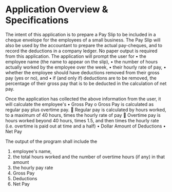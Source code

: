 <h1>Application Overview & Specifications</h1>

The intent of this application is to prepare a Pay Slip to be included in a cheque envelope for the employees of a small business. The Pay Slip will also be used by the accountant to prepare the actual pay-cheques, and to record the deductions in a company ledger. No paper output is required from this application.
The application will prompt the user for
• the employee name (the name to appear on the slip),
• the number of hours actually worked by the employee over the week,
• their hourly rate of pay,
• whether the employee should have deductions removed from their gross pay (yes or no), and
• if (and only if) deductions are to be removed, the percentage of their gross pay that is to be deducted in the calculation of net pay.

Once the application has collected the above information from the user, it will calculate the employee's
• Gross Pay
o Gross Pay is calculated as regular pay plus overtime pay.
    􀂃 Regular pay is calculated by hours worked, to a maximum of 40 hours, times the hourly rate of pay
    􀂃 Overtime pay is hours worked beyond 40 hours, times 1.5, and then times the hourly rate (i.e. overtime is paid out at time and a half)
• Dollar Amount of Deductions
• Net Pay

The output of the program shall include the
1. employee's name,
2. the total hours worked and the number of overtime hours (if any) in that amount
3. the hourly pay rate
4. Gross Pay
5. Deductions
6. Net Pay